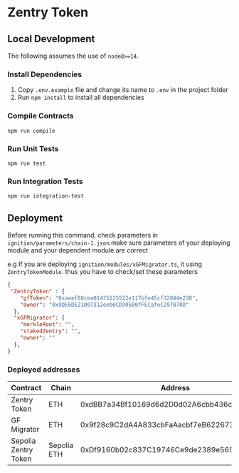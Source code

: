 # Zentry Token

## Local Development
The following assumes the use of `node@>=14`.

### Install Dependencies
 1. Copy `.env.example` file and change its name to `.env` in the project folder
 2. Run `npm install` to install all dependencies

### Compile Contracts
`npm run compile`

### Run Unit Tests
`npm run test`

### Run Integration Tests
`npm run integration-test`


## Deployment
Before running this command, check parameters in `ignition/parameters/chain-1.json`.make sure parameters of your deploying module and your dependent module are correct

e.g If you are deploying `ignition/modules/xGFMigrator.ts`, it using `ZentryTokenModule`. thus you have to check/set these parameters

```json
{
 "ZentryToken" : {
    "gfToken": "0xaaef88cea01475125522e117bfe45cf32044e238",
    "owner": "0x9DE6DE21007312eeb6CD90500fFECafeC297B70D"
  },
  "xGFMigrator": {
    "merkleRoot": "",
    "stakedZentry": "",
    "owner": ""
  },
}
```

### Deployed addresses

| Contract                                       | Chain                                          | Address                                        |
| ---------------------------------------------- | ---------------------------------------------- | ---------------------------------------------- |
| Zentry Token                                   | ETH                                            | 0xdBB7a34Bf10169d6d2D0d02A6cbb436cF4381BFa     |
| GF Migrator                                    | ETH                                            | 0x9f28c9C2dA4A833cbFaAacbf7eB62267334d7149     |
| Sepolia Zentry Token                           | Sepolia ETH                                    | 0xDf9160b02c837C19746Ce9de2389e565e5372135     |

